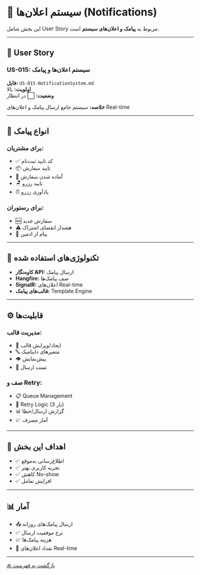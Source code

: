 # 🔔 سیستم اعلان‌ها (Notifications)

این بخش شامل User Story مربوط به **پیامک و اعلان‌های سیستم** است.

---

## 📄 User Story

### US-015: سیستم اعلان‌ها و پیامک
**فایل:** `US-015-NotificationSystem.md`  
**اولویت:** بالا  
**وضعیت:** ⬜ در انتظار

**خلاصه:** سیستم جامع ارسال پیامک و اعلان‌های Real-time

---

## 📱 انواع پیامک

### برای مشتریان:
- ✅ کد تایید ثبت‌نام
- 📦 تایید سفارش
- 🔔 آماده شدن سفارش
- 🪑 تایید رزرو
- ⏰ یادآوری رزرو

### برای رستوران:
- 🆕 سفارش جدید
- ⚠️ هشدار انقضای اشتراک
- 💬 پیام از ادمین

---

## 🔧 تکنولوژی‌های استفاده شده

- **کاوه‌نگار API:** ارسال پیامک
- **Hangfire:** صف پیامک‌ها
- **SignalR:** اعلان‌های Real-time
- **قالب‌های پیامک:** Template Engine

---

## ⚙️ قابلیت‌ها

### مدیریت قالب:
- 📝 ایجاد/ویرایش قالب
- 🔤 متغیرهای داینامیک
- 👁️ پیش‌نمایش
- 🧪 تست ارسال

### صف و Retry:
- 📋 Queue Management
- 🔄 Retry Logic (3 بار)
- 📊 گزارش ارسال/خطا
- 📈 آمار مصرف

---

## 🎯 اهداف این بخش

- ✅ اطلاع‌رسانی به‌موقع
- ✅ تجربه کاربری بهتر
- ✅ کاهش No-show
- ✅ افزایش تعامل

---

## 📊 آمار

- 📤 ارسال پیامک‌های روزانه
- ✅ نرخ موفقیت ارسال
- 📈 هزینه پیامک‌ها
- 🔔 تعداد اعلان‌های Real-time

---

[🔙 بازگشت به فهرست](../README.md)
